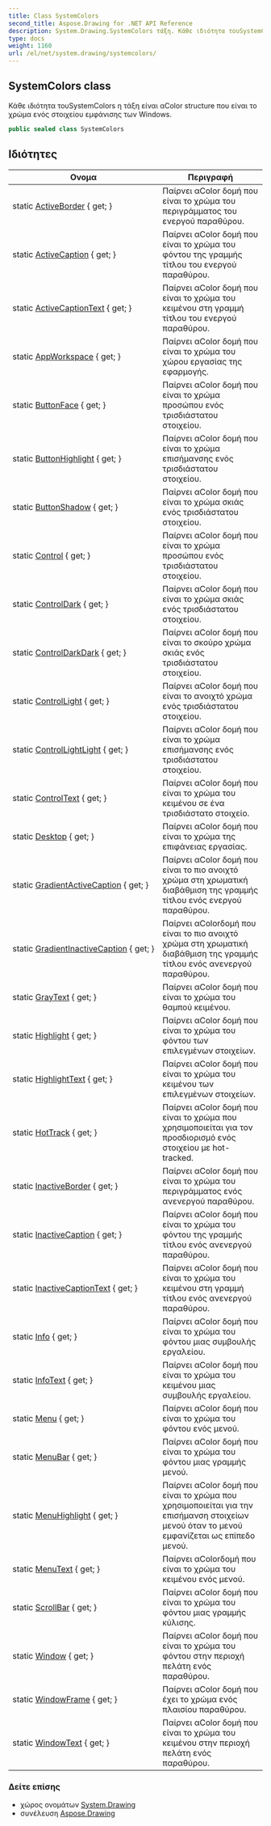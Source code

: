 ```yaml
---
title: Class SystemColors
second_title: Aspose.Drawing for .NET API Reference
description: System.Drawing.SystemColors τάξη. Κάθε ιδιότητα τουSystemColors η τάξη είναι αColor structure που είναι το χρώμα ενός στοιχείου εμφάνισης των Windows.
type: docs
weight: 1160
url: /el/net/system.drawing/systemcolors/
---
```

## SystemColors class

Κάθε ιδιότητα τουSystemColors η τάξη είναι αColor structure που είναι το χρώμα ενός στοιχείου εμφάνισης των Windows.

```csharp
public sealed class SystemColors
```

## Ιδιότητες

| Ονομα | Περιγραφή |
| --- | --- |
| static [ActiveBorder](../../system.drawing/systemcolors/activeborder/) { get; } | Παίρνει αColor δομή που είναι το χρώμα του περιγράμματος του ενεργού παραθύρου. |
| static [ActiveCaption](../../system.drawing/systemcolors/activecaption/) { get; } | Παίρνει αColor δομή που είναι το χρώμα του φόντου της γραμμής τίτλου του ενεργού παραθύρου. |
| static [ActiveCaptionText](../../system.drawing/systemcolors/activecaptiontext/) { get; } | Παίρνει αColor δομή που είναι το χρώμα του κειμένου στη γραμμή τίτλου του ενεργού παραθύρου. |
| static [AppWorkspace](../../system.drawing/systemcolors/appworkspace/) { get; } | Παίρνει αColor δομή που είναι το χρώμα του χώρου εργασίας της εφαρμογής. |
| static [ButtonFace](../../system.drawing/systemcolors/buttonface/) { get; } | Παίρνει αColor δομή που είναι το χρώμα προσώπου ενός τρισδιάστατου στοιχείου. |
| static [ButtonHighlight](../../system.drawing/systemcolors/buttonhighlight/) { get; } | Παίρνει αColor δομή που είναι το χρώμα επισήμανσης ενός τρισδιάστατου στοιχείου. |
| static [ButtonShadow](../../system.drawing/systemcolors/buttonshadow/) { get; } | Παίρνει αColor δομή που είναι το χρώμα σκιάς ενός τρισδιάστατου στοιχείου. |
| static [Control](../../system.drawing/systemcolors/control/) { get; } | Παίρνει αColor δομή που είναι το χρώμα προσώπου ενός τρισδιάστατου στοιχείου. |
| static [ControlDark](../../system.drawing/systemcolors/controldark/) { get; } | Παίρνει αColor δομή που είναι το χρώμα σκιάς ενός τρισδιάστατου στοιχείου. |
| static [ControlDarkDark](../../system.drawing/systemcolors/controldarkdark/) { get; } | Παίρνει αColor δομή που είναι το σκούρο χρώμα σκιάς ενός τρισδιάστατου στοιχείου. |
| static [ControlLight](../../system.drawing/systemcolors/controllight/) { get; } | Παίρνει αColor δομή που είναι το ανοιχτό χρώμα ενός τρισδιάστατου στοιχείου. |
| static [ControlLightLight](../../system.drawing/systemcolors/controllightlight/) { get; } | Παίρνει αColor δομή που είναι το χρώμα επισήμανσης ενός τρισδιάστατου στοιχείου. |
| static [ControlText](../../system.drawing/systemcolors/controltext/) { get; } | Παίρνει αColor δομή που είναι το χρώμα του κειμένου σε ένα τρισδιάστατο στοιχείο. |
| static [Desktop](../../system.drawing/systemcolors/desktop/) { get; } | Παίρνει αColor δομή που είναι το χρώμα της επιφάνειας εργασίας. |
| static [GradientActiveCaption](../../system.drawing/systemcolors/gradientactivecaption/) { get; } | Παίρνει αColor δομή που είναι το πιο ανοιχτό χρώμα στη χρωματική διαβάθμιση της γραμμής τίτλου ενός ενεργού παραθύρου. |
| static [GradientInactiveCaption](../../system.drawing/systemcolors/gradientinactivecaption/) { get; } | Παίρνει αColorδομή που είναι το πιο ανοιχτό χρώμα στη χρωματική διαβάθμιση της γραμμής τίτλου ενός ανενεργού παραθύρου. |
| static [GrayText](../../system.drawing/systemcolors/graytext/) { get; } | Παίρνει αColor δομή που είναι το χρώμα του θαμπού κειμένου. |
| static [Highlight](../../system.drawing/systemcolors/highlight/) { get; } | Παίρνει αColor δομή που είναι το χρώμα του φόντου των επιλεγμένων στοιχείων. |
| static [HighlightText](../../system.drawing/systemcolors/highlighttext/) { get; } | Παίρνει αColor δομή που είναι το χρώμα του κειμένου των επιλεγμένων στοιχείων. |
| static [HotTrack](../../system.drawing/systemcolors/hottrack/) { get; } | Παίρνει αColor δομή που είναι το χρώμα που χρησιμοποιείται για τον προσδιορισμό ενός στοιχείου με hot-tracked. |
| static [InactiveBorder](../../system.drawing/systemcolors/inactiveborder/) { get; } | Παίρνει αColor δομή που είναι το χρώμα του περιγράμματος ενός ανενεργού παραθύρου. |
| static [InactiveCaption](../../system.drawing/systemcolors/inactivecaption/) { get; } | Παίρνει αColor δομή που είναι το χρώμα του φόντου της γραμμής τίτλου ενός ανενεργού παραθύρου. |
| static [InactiveCaptionText](../../system.drawing/systemcolors/inactivecaptiontext/) { get; } | Παίρνει αColor δομή που είναι το χρώμα του κειμένου στη γραμμή τίτλου ενός ανενεργού παραθύρου. |
| static [Info](../../system.drawing/systemcolors/info/) { get; } | Παίρνει αColor δομή που είναι το χρώμα του φόντου μιας συμβουλής εργαλείου. |
| static [InfoText](../../system.drawing/systemcolors/infotext/) { get; } | Παίρνει αColor δομή που είναι το χρώμα του κειμένου μιας συμβουλής εργαλείου. |
| static [Menu](../../system.drawing/systemcolors/menu/) { get; } | Παίρνει αColor δομή που είναι το χρώμα του φόντου ενός μενού. |
| static [MenuBar](../../system.drawing/systemcolors/menubar/) { get; } | Παίρνει αColor δομή που είναι το χρώμα του φόντου μιας γραμμής μενού. |
| static [MenuHighlight](../../system.drawing/systemcolors/menuhighlight/) { get; } | Παίρνει αColor δομή που είναι το χρώμα που χρησιμοποιείται για την επισήμανση στοιχείων μενού όταν το μενού εμφανίζεται ως επίπεδο μενού. |
| static [MenuText](../../system.drawing/systemcolors/menutext/) { get; } | Παίρνει αColorδομή που είναι το χρώμα του κειμένου ενός μενού. |
| static [ScrollBar](../../system.drawing/systemcolors/scrollbar/) { get; } | Παίρνει αColor δομή που είναι το χρώμα του φόντου μιας γραμμής κύλισης. |
| static [Window](../../system.drawing/systemcolors/window/) { get; } | Παίρνει αColor δομή που είναι το χρώμα του φόντου στην περιοχή πελάτη ενός παραθύρου. |
| static [WindowFrame](../../system.drawing/systemcolors/windowframe/) { get; } | Παίρνει αColor δομή που έχει το χρώμα ενός πλαισίου παραθύρου. |
| static [WindowText](../../system.drawing/systemcolors/windowtext/) { get; } | Παίρνει αColor δομή που είναι το χρώμα του κειμένου στην περιοχή πελάτη ενός παραθύρου. |

### Δείτε επίσης

* χώρος ονομάτων [System.Drawing](../../system.drawing/)
* συνέλευση [Aspose.Drawing](../../)


